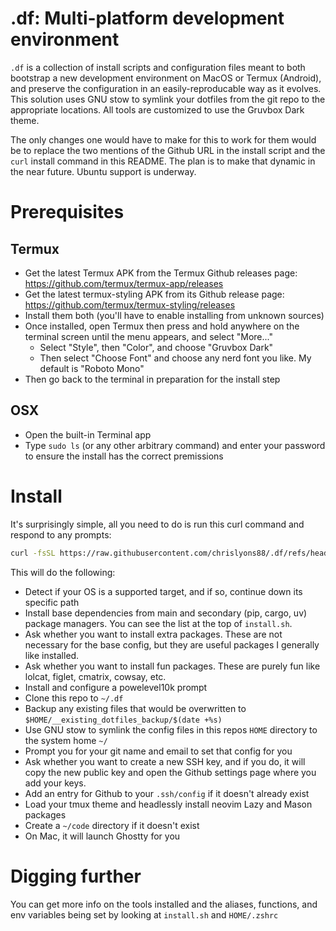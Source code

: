 # .df: Multi-platform development environment

`.df` is a collection of install scripts and configuration files meant to both bootstrap a new development environment on MacOS or Termux (Android), and preserve the configuration in an easily-reproducable way as it evolves. This solution uses GNU stow to symlink your dotfiles from the git repo to the appropriate locations. All tools are customized to use the Gruvbox Dark theme. 

The only changes one would have to make for this to work for them would be to replace the two mentions of the Github URL in the install script and the `curl` install command in this README. The plan is to make that dynamic in the near future. Ubuntu support is underway.

# Prerequisites

## Termux
- Get the latest Termux APK from the Termux Github releases page: https://github.com/termux/termux-app/releases
- Get the latest termux-styling APK from its Github release page: https://github.com/termux/termux-styling/releases
- Install them both (you'll have to enable installing from unknown sources)
- Once installed, open Termux then press and hold anywhere on the terminal screen until the menu appears, and select "More..."
  - Select "Style", then "Color", and choose "Gruvbox Dark"
  - Then select "Choose Font" and choose any nerd font you like. My default is "Roboto Mono"
- Then go back to the terminal in preparation for the install step

## OSX
- Open the built-in Terminal app
- Type `sudo ls` (or any other arbitrary command) and enter your password to ensure the install has the correct premissions

# Install

It's surprisingly simple, all you need to do is run this curl command and respond to any prompts:

```sh
curl -fsSL https://raw.githubusercontent.com/chrislyons88/.df/refs/heads/main/install.sh | sh
```
This will do the following:
- Detect if your OS is a supported target, and if so, continue down its specific path
- Install base dependencies from main and secondary (pip, cargo, uv) package managers. You can see the list at the top of `install.sh`.
- Ask whether you want to install extra packages. These are not necessary for the base config, but they are useful packages I generally like installed.
- Ask whether you want to install fun packages. These are purely fun like lolcat, figlet, cmatrix, cowsay, etc.
- Install and configure a powelevel10k prompt
- Clone this repo to `~/.df`
- Backup any existing files that would be overwritten to `$HOME/__existing_dotfiles_backup/$(date +%s)`
- Use GNU stow to symlink the config files in this repos `HOME` directory to the system home `~/`
- Prompt you for your git name and email to set that config for you
- Ask whether you want to create a new SSH key, and if you do, it will copy the new public key and open the Github settings page where you add your keys.
- Add an entry for Github to your `.ssh/config` if it doesn't already exist
- Load your tmux theme and headlessly install neovim Lazy and Mason packages
- Create a `~/code` directory if it doesn't exist
- On Mac, it will launch Ghostty for you

# Digging further
You can get more info on the tools installed and the aliases, functions, and env variables being set by looking at `install.sh` and `HOME/.zshrc`
